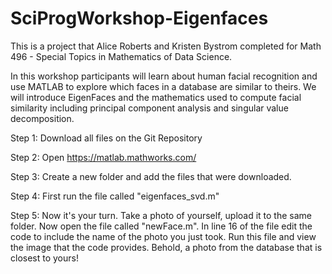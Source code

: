 # SciProgWorkshop-Eigenfaces

This is a project that Alice Roberts and Kristen Bystrom completed for Math 496 - Special Topics in Mathematics of Data Science.

In this workshop participants will learn about human facial recognition and use MATLAB to explore which faces in a database are similar to theirs. We will introduce EigenFaces and the mathematics used to compute facial similarity including principal component analysis and singular value decomposition.

Step 1: 
Download all files on the Git Repository 

Step 2: 
Open https://matlab.mathworks.com/ 

Step 3: 
Create a new folder and add the files that were downloaded. 

Step 4: 
First run the file called "eigenfaces_svd.m" 

Step 5: 
Now it's your turn. Take a photo of yourself, upload it to the same folder. 
Now open the file called "newFace.m". 
In line 16 of the file edit the code to include the name of the photo you just took. 
Run this file and view the image that the code provides. 
Behold, a photo from the database that is closest to yours! 

